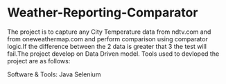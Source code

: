 # Weather-Reporting-Comparator

The project is to capture any City Temperature data from ndtv.com and from oneweathermap.com and perform comparison using comparator logic.If the difference between the 2 data is greater that 3 the test will fail.The project develop on Data Driven model. Tools used to devloped the project are as follows:

Software & Tools:
Java 
Selenium












